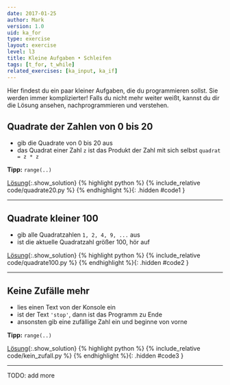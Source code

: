 ```yaml
---
date: 2017-01-25
author: Mark
version: 1.0
uid: ka_for
type: exercise
layout: exercise
level: l3
title: Kleine Aufgaben • Schleifen
tags: [t_for, t_while]
related_exercises: [ka_input, ka_if]
---
```


Hier findest du ein paar kleiner Aufgaben, die du programmieren sollst.
Sie werden immer komplizierter! Falls du nicht mehr weiter weißt,
kannst du dir die Lösung ansehen, nachprogrammieren und verstehen.

## Quadrate der Zahlen von 0 bis 20
- gib die Quadrate von 0 bis 20 aus
- das Quadrat einer Zahl `z` ist das Produkt der Zahl mit sich selbst `quadrat = z * z`

**Tipp:** `range(..)`

[Lösung](#code1){:.show_solution}
{% highlight python %}
{% include_relative code/quadrate20.py %}
{% endhighlight %}{: .hidden #code1 }

<hr>

## Quadrate kleiner 100
- gib alle Quadratzahlen `1, 2, 4, 9, ...` aus
- ist die aktuelle Quadratzahl größer 100, hör auf


[Lösung](#code2){:.show_solution}
{% highlight python %}
{% include_relative code/quadrate100.py %}
{% endhighlight %}{: .hidden #code2 }

<hr>

## Keine Zufälle mehr
- lies einen Text von der Konsole ein
- ist der Text `'stop'`, dann ist das Programm zu Ende
- ansonsten gib eine zufällige Zahl ein und beginne von vorne

**Tipp:** `range(..)`

[Lösung](#code3){:.show_solution}
{% highlight python %}
{% include_relative code/kein_zufall.py %}
{% endhighlight %}{: .hidden #code3 }

<hr>



TODO: add more